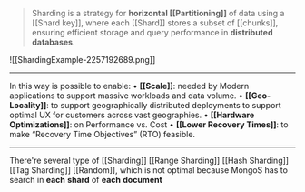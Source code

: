 >Sharding is a strategy for **horizontal [[Partitioning]]** of data using a [[Shard key]], where each [[Shard]] stores a subset of [[chunks]], ensuring efficient storage and query performance in **distributed databases**.

![[ShardingExample-2257192689.png]]

---
In this way is possible to enable:
	• **[[Scale]]**: needed by Modern applications to support massive
	workloads and data volume.
	• **[[Geo-Locality]]**: to support geographically distributed deployments to
	support optimal UX for customers across vast geographies.
	• **[[Hardware Optimizations]]**: on Performance vs. Cost
	• **[[Lower Recovery Times]]**: to make “Recovery Time Objectives” (RTO)
	feasible.

---
There're several type of [[Sharding]]
	[[Range Sharding]]
	[[Hash Sharding]]
	[[Tag Sharding]]
	[[Random]], which is not optimal because MongoS has to search in **each** **shard** of **each** **document**

